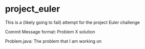 # project_euler
This is a (likely going to fail) attempt for the project Euler challenge

Commit Message format: 
    Problem X solution

Problem.java:
    The problem that I am working on